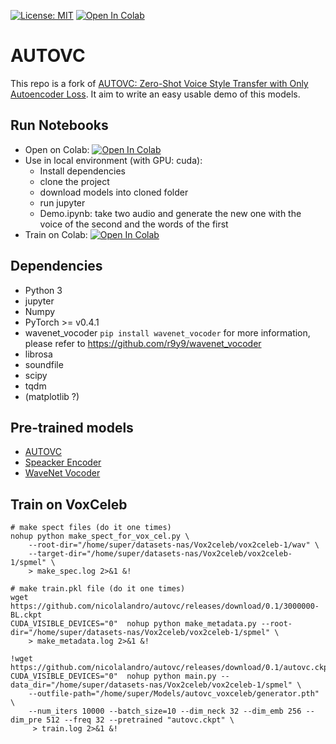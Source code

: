 [![License: MIT](https://img.shields.io/badge/license-MIT-lightgray)](LICENSE) 
[![Open In Colab](https://colab.research.google.com/assets/colab-badge.svg)](https://colab.research.google.com/github/nicolalandro/autovc/blob/master/AutoVCDemoColab.ipynb)

# AUTOVC
This repo is a fork of [AUTOVC: Zero-Shot Voice Style Transfer with Only Autoencoder Loss](https://github.com/auspicious3000/autovc). 
It aim to write an easy usable demo of this models.

## Run Notebooks
* Open on Colab: [![Open In Colab](https://colab.research.google.com/assets/colab-badge.svg)](https://colab.research.google.com/github/nicolalandro/autovc/blob/master/AutoVCDemoColab.ipynb)
* Use in local environment (with GPU: cuda):
  * Install dependencies
  * clone the project
  * download models into cloned folder
  * run jupyter
  * Demo.ipynb: take two audio and generate the new one with the voice of the second and the words of the first
* Train on Colab: [![Open In Colab](https://colab.research.google.com/assets/colab-badge.svg)](https://colab.research.google.com/github/nicolalandro/autovc/blob/master/TrainAutoVC.ipynb)

## Dependencies
- Python 3
- jupyter
- Numpy
- PyTorch >= v0.4.1
- wavenet_vocoder ```pip install wavenet_vocoder```
  for more information, please refer to https://github.com/r9y9/wavenet_vocoder
- librosa
- soundfile
- scipy
- tqdm
- (matplotlib ?)

## Pre-trained models
* [AUTOVC](https://github.com/nicolalandro/autovc/releases/download/0.1/autovc.ckpt)
* [Speacker Encoder](https://github.com/nicolalandro/autovc/releases/download/0.1/3000000-BL.ckpt)
* [WaveNet Vocoder](https://github.com/nicolalandro/autovc/releases/download/0.1/checkpoint_step001000000_ema.pth)

## Train on VoxCeleb
```
# make spect files (do it one times)
nohup python make_spect_for_vox_cel.py \
    --root-dir="/home/super/datasets-nas/Vox2celeb/vox2celeb-1/wav" \
    --target-dir="/home/super/datasets-nas/Vox2celeb/vox2celeb-1/spmel" \
    > make_spec.log 2>&1 &!

# make train.pkl file (do it one times)
wget https://github.com/nicolalandro/autovc/releases/download/0.1/3000000-BL.ckpt
CUDA_VISIBLE_DEVICES="0"  nohup python make_metadata.py --root-dir="/home/super/datasets-nas/Vox2celeb/vox2celeb-1/spmel" \
    > make_metadata.log 2>&1 &!

!wget https://github.com/nicolalandro/autovc/releases/download/0.1/autovc.ckpt
CUDA_VISIBLE_DEVICES="0"  nohup python main.py --data_dir="/home/super/datasets-nas/Vox2celeb/vox2celeb-1/spmel" \
    --outfile-path="/home/super/Models/autovc_voxceleb/generator.pth" \
    --num_iters 10000 --batch_size=10 --dim_neck 32 --dim_emb 256 --dim_pre 512 --freq 32 --pretrained "autovc.ckpt" \
     > train.log 2>&1 &!
```

